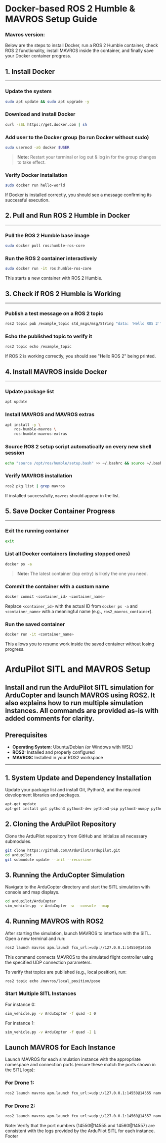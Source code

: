 Docker-based ROS 2 Humble & MAVROS Setup Guide 
===============================================
### Mavros version: 
Below are the steps to install Docker, run a ROS 2 Humble container, check ROS 2 functionality, install MAVROS inside the container, and finally save your Docker container progress.
## 1. Install Docker
-----------------
### Update the system
```bash
sudo apt update && sudo apt upgrade -y
```
### Download and install Docker
```bash
curl -sSL https://get.docker.com | sh
```
### Add user to the Docker group (to run Docker without sudo)
```bash
sudo usermod -aG docker $USER
```
> **Note:** Restart your terminal or log out & log in for the group changes to take effect.
### Verify Docker installation
```bash
sudo docker run hello-world
```
If Docker is installed correctly, you should see a message confirming its successful execution.
## 2. Pull and Run ROS 2 Humble in Docker
---------------------------------------
### Pull the ROS 2 Humble base image
```bash
sudo docker pull ros:humble-ros-core
```
### Run the ROS 2 container interactively
```bash
sudo docker run -it ros:humble-ros-core
```
This starts a new container with ROS 2 Humble.
## 3. Check if ROS 2 Humble is Working
------------------------------------
### Publish a test message on a ROS 2 topic
```bash
ros2 topic pub /example_topic std_msgs/msg/String "data: 'Hello ROS 2'"
```
### Echo the published topic to verify it
```bash
ros2 topic echo /example_topic
```
If ROS 2 is working correctly, you should see "Hello ROS 2" being printed.
## 4. Install MAVROS inside Docker
-------------------------------
### Update package list
```bash
apt update
```
### Install MAVROS and MAVROS extras
```bash
apt install -y \
    ros-humble-mavros \
    ros-humble-mavros-extras
```
### Source ROS 2 setup script automatically on every new shell session
```bash
echo "source /opt/ros/humble/setup.bash" >> ~/.bashrc && source ~/.bashrc
```
### Verify MAVROS installation
```bash
ros2 pkg list | grep mavros
```
If installed successfully, `mavros` should appear in the list.
## 5. Save Docker Container Progress
----------------------------------
### Exit the running container
```bash
exit
```
### List all Docker containers (including stopped ones)
```bash
docker ps -a
```
> **Note:** The latest container (top entry) is likely the one you need.
### Commit the container with a custom name
```bash
docker commit <container_id> <container_name>
```
Replace `<container_id>` with the actual ID from `docker ps -a` and `<container_name>` with a meaningful name (e.g., `ros2_mavros_container`).
### Run the saved container
```bash
docker run -it <container_name>
```

This allows you to resume work inside the saved container without losing progress.


# ArduPilot SITL and MAVROS Setup

Install and run the ArduPilot SITL simulation for ArduCopter and launch MAVROS using ROS2. It also explains how to run multiple simulation instances. All commands are provided as-is with added comments for clarity.
---
## Prerequisites
- **Operating System:** Ubuntu/Debian (or Windows with WSL)
- **ROS2:** Installed and properly configured
- **MAVROS:** Installed in your ROS2 workspace
---
## 1. System Update and Dependency Installation
Update your package list and install Git, Python3, and the required development libraries and packages.
```bash
apt-get update
apt-get install git python3 python3-dev python3-pip python3-numpy python3-matplotlib
```

## 2. Cloning the ArduPilot Repository

Clone the ArduPilot repository from GitHub and initialize all necessary submodules.

```bash
git clone https://github.com/ArduPilot/ardupilot.git
cd ardupilot
git submodule update --init --recursive
```

## 3. Running the ArduCopter Simulation

Navigate to the ArduCopter directory and start the SITL simulation with console and map displays.

```bash
cd ardupilot/ArduCopter
sim_vehicle.py -v ArduCopter -w --console --map
```

## 4. Running MAVROS with ROS2

After starting the simulation, launch MAVROS to interface with the SITL. Open a new terminal and run:

```bash
ros2 launch mavros apm.launch fcu_url:=udp://127.0.0.1:14550@14555
```

This command connects MAVROS to the simulated flight controller using the specified UDP connection parameters.

To verify that topics are published (e.g., local position), run:

```bash
ros2 topic echo /mavros/local_position/pose
```


### Start Multiple SITL Instances

For instance 0:

```bash
sim_vehicle.py -v ArduCopter -f quad -I 0
```

For instance 1:

```bash
sim_vehicle.py -v ArduCopter -f quad -I 1
```

## Launch MAVROS for Each Instance

Launch MAVROS for each simulation instance with the appropriate namespace and connection ports (ensure these match the ports shown in the SITL logs):

### For Drone 1:

```bash
ros2 launch mavros apm.launch fcu_url:=udp://127.0.0.1:14550@14555 namespace:=/drone1
```

### For Drone 2:

```bash
ros2 launch mavros apm.launch fcu_url:=udp://127.0.0.1:14560@14557 namespace:=/drone2
```
Note: Verify that the port numbers (14550@14555 and 14560@14557) are consistent with the logs provided by the ArduPilot SITL for each instance.
Footer
